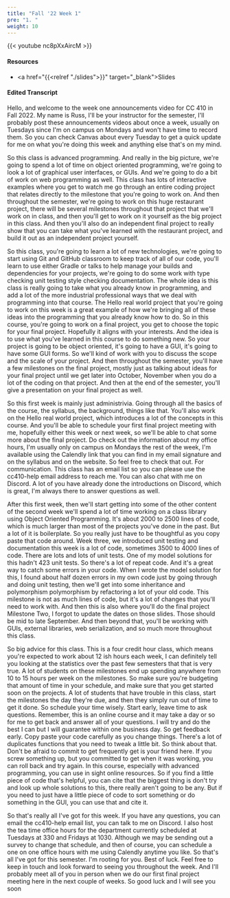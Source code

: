```yaml
---
title: "Fall '22 Week 1"
pre: "1. "
weight: 10
---
```


{{< youtube nc8pXxAircM >}}

#### Resources

* <a href="{{<relref "./slides">}}" target="_blank">Slides</a>

#### Edited Transcript
  
Hello, and welcome to the week one announcements video for CC 410 in Fall 2022. My name is Russ, I'll be your instructor for the semester, I'll probably post these announcements videos about once a week, usually on Tuesdays since I'm on campus on Mondays and won't have time to record them. So you can check Canvas about every Tuesday to get a quick update for me on what you're doing this week and anything else that's on my mind. 

So this class is advanced programming. And really in the big picture, we're going to spend a lot of time on object oriented programming, we're going to look a lot of graphical user interfaces, or GUIs. And we're going to do a bit of work on web programming as well. This class has lots of interactive examples where you get to watch me go through an entire coding project that relates directly to the milestone that you're going to work on. And then throughout the semester, we're going to work on this huge restaurant project, there will be several milestones throughout that project that we'll work on in class, and then you'll get to work on it yourself as the big project in this class. And then you'll also do an independent final project to really show that you can take what you've learned with the restaurant project, and build it out as an independent project yourself. 

So this class, you're going to learn a lot of new technologies, we're going to start using Git and GitHub classroom to keep track of all of our code, you'll learn to use either Gradle or talks to help manage your builds and dependencies for your projects, we're going to do some work with type checking unit testing style checking documentation. The whole idea is this class is really going to take what you already know in programming, and add a lot of the more industrial professional ways that we deal with programming into that course. The Hello real world project that you're going to work on this week is a great example of how we're bringing all of these ideas into the programming that you already know how to do. So in this course, you're going to work on a final project, you get to choose the topic for your final project. Hopefully it aligns with your interests. And the idea is to use what you've learned in this course to do something new. So your project is going to be object oriented, it's going to have a GUI, it's going to have some GUI forms. So we'll kind of work with you to discuss the scope and the scale of your project. And then throughout the semester, you'll have a few milestones on the final project, mostly just as talking about ideas for your final project until we get later into October, November when you do a lot of the coding on that project. And then at the end of the semester, you'll give a presentation on your final project as well. 

So this first week is mainly just administrivia. Going through all the basics of the course, the syllabus, the background, things like that. You'll also work on the Hello real world project, which introduces a lot of the concepts in this course. And you'll be able to schedule your first final project meeting with me, hopefully either this week or next week, so we'll be able to chat some more about the final project. Do check out the information about my office hours, I'm usually only on campus on Mondays the rest of the week, I'm available using the Calendly link that you can find in my email signature and on the syllabus and on the website. So feel free to check that out. For communication. This class has an email list so you can please use the cc410-help email address to reach me. You can also chat with me on Discord. A lot of you have already done the introductions on Discord, which is great, I'm always there to answer questions as well. 

After this first week, then we'll start getting into some of the other content of the second week we'll spend a lot of time working on a class library using Object Oriented Programming. It's about 2000 to 2500 lines of code, which is much larger than most of the projects you've done in the past. But a lot of it is boilerplate. So you really just have to be thoughtful as you copy paste that code around. Week three, we introduced unit testing and documentation this week is a lot of code, sometimes 3500 to 4000 lines of code. There are lots and lots of unit tests. One of my model solutions for this hadn't 423 unit tests. So there's a lot of repeat code. And it's a great way to catch some errors in your code. When I wrote the model solution for this, I found about half dozen errors in my own code just by going through and doing unit testing, then we'll get into some inheritance and polymorphism polymorphism by refactoring a lot of your old code. This milestone is not as much lines of code, but it's a lot of changes that you'll need to work with. And then this is also where you'll do the final project Milestone Two, I forgot to update the dates on those slides. Those should be mid to late September. And then beyond that, you'll be working with GUIs, external libraries, web serialization, and so much more throughout this class. 

So big advice for this class. This is a four credit hour class, which means you're expected to work about 12 ish hours each week, I can definitely tell you looking at the statistics over the past few semesters that that is very true. A lot of students on these milestones end up spending anywhere from 10 to 15 hours per week on the milestones. So make sure you're budgeting that amount of time in your schedule, and make sure that you get started soon on the projects. A lot of students that have trouble in this class, start the milestones the day they're due, and then they simply run out of time to get it done. So schedule your time wisely. Start early, leave time to ask questions. Remember, this is an online course and it may take a day or so for me to get back and answer all of your questions. I will try and do the best I can but I will guarantee within one business day. So get feedback early. Copy paste your code carefully as you change things. There's a lot of duplicates functions that you need to tweak a little bit. So think about that. Don't be afraid to commit to get frequently get is your friend here. If you screw something up, but you committed to get when it was working, you can roll back and try again. In this course, especially with advanced programming, you can use in sight online resources. So if you find a little piece of code that's helpful, you can cite that the biggest thing is don't try and look up whole solutions to this, there really aren't going to be any. But if you need to just have a little piece of code to sort something or do something in the GUI, you can use that and cite it. 

So that's really all I've got for this week. If you have any questions, you can email the cc410-help email list, you can talk to me on Discord. I also host the tea time office hours for the department currently scheduled at Tuesdays at 330 and Fridays at 1030. Although we may be sending out a survey to change that schedule, and then of course, you can schedule a one on one office hours with me using Calendly anytime you like. So that's all I've got for this semester. I'm rooting for you. Best of luck. Feel free to keep in touch and look forward to seeing you throughout the week. And I'll probably meet all of you in person when we do our first final project meeting here in the next couple of weeks. So good luck and I will see you soon

